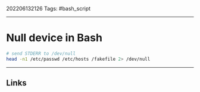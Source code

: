 202206132126
Tags: #bash_script

---

# Null device in Bash

```bash
# send STDERR to /dev/null
head -n1 /etc/passwd /etc/hosts /fakefile 2> /dev/null
```

---
## Links